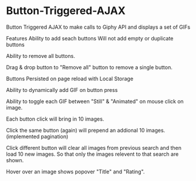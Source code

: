 # Button-Triggered-AJAX
Button Triggered AJAX to make calls to Giphy API and displays a set of GIFs

Features
Ability to add seach buttons
   Will not add empty or duplicate buttons

Ability to remove all buttons.

   Drag & drop button to "Remove all" button to remove a single button. 

Buttons Persisted on page reload with Local Storage 

Ability to dynamically add GIF on button press

Ability to toggle each GIF between "Still" & "Animated" on mouse click on image. 

Each button click will bring in 10 images.

   Click the same button (again) will prepend an addional 10 images. (implemented pagination)

   Click different button will clear all images from previous search and then load 10 new images. So that only the images relevent to that search are shown.  

   Hover over an image shows popover "Title" and "Rating".
